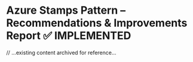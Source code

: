# Azure Stamps Pattern – Recommendations & Improvements Report ✅ IMPLEMENTED

// ...existing content archived for reference...



